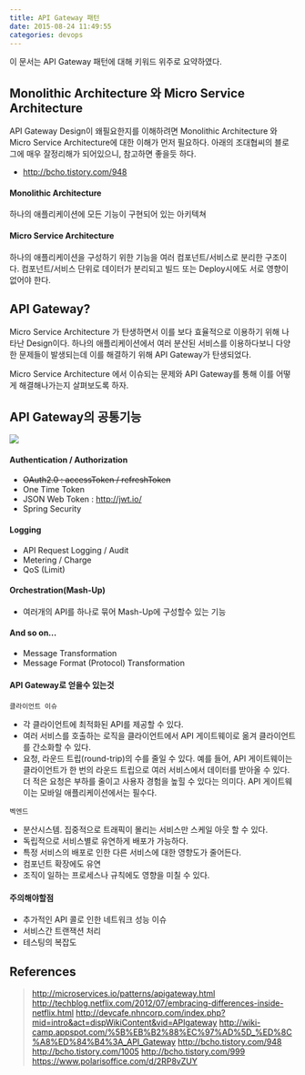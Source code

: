```yaml
---
title: API Gateway 패턴
date: 2015-08-24 11:49:55
categories: devops
---
```


이 문서는 API Gateway 패턴에 대해 키워드 위주로 요약하였다.

## Monolithic Architecture 와 Micro Service Architecture

API Gateway Design이 왜필요한지를 이해하려면 Monolithic Architecture 와 Micro Service Architecture에 대한 이해가 먼저 필요하다. 아래의 조대협씨의 블로그에 매우 잘정리해가 되어있으니, 참고하면 좋을듯 하다.

- http://bcho.tistory.com/948

#### Monolithic Architecture

하나의 애플리케이션에 모든 기능이 구현되어 있는 아키텍쳐

#### Micro Service Architecture

하나의 애플리케이션을 구성하기 위한 기능을 여러 컴포넌트/서비스로 분리한 구조이다.
컴포넌트/서비스 단위로 데이터가 분리되고 빌드 또는 Deploy시에도 서로 영향이 없어야 한다.

## API Gateway?

Micro Service Architecture 가 탄생하면서 이를 보다 효율적으로 이용하기 위해 나타난 Design이다.
하나의 애플리케이션에서 여러 분산된 서비스를 이용하다보니 다양한 문제들이 발생되는데 이를 해결하기 위해 API Gateway가 탄생되었다.

Micro Service Architecture 에서 이슈되는 문제와 API Gateway를 통해 이를 어떻게 해결해나가는지 살펴보도록 하자.

## API Gateway의 공통기능

<img src='http://photo.toast.com/aaaacd/Dongle/api_gateway_common.png' />

#### Authentication / Authorization

- ~~OAuth2.0 : accessToken / refreshToken~~
- One Time Token
- JSON Web Token : http://jwt.io/
- Spring Security

#### Logging
- API Request Logging / Audit
- Metering / Charge
- QoS (Limit)

#### Orchestration(Mash-Up)
- 여러개의 API를 하나로 묶어 Mash-Up에 구성할수 있는 기능

#### And so on...
- Message Transformation
- Message Format (Protocol) Transformation

#### API Gateway로 얻을수 있는것

`클라이언트 이슈`
- 각 클라이언트에 최적화된 API를 제공할 수 있다.
- 여러 서비스를 호출하는 로직을 클라이언트에서 API 게이트웨이로 옮겨 클라이언트를 간소화할 수 있다.
- 요청, 라운드 트립(round-trip)의 수를 줄일 수 있다. 예를 들어, API 게이트웨이는 클라이언트가 한 번의 라운드 트립으로 여러 서비스에서 데이터를 받아올 수 있다. 더 적은 요청은 부하를 줄이고 사용자 경험을 높힐 수 있다는 의미다. API 게이트웨이는 모바일 애플리케이션에서는 필수다.

`벡엔드`
- 분산시스템. 집중적으로 트래픽이 몰리는 서비스만 스케일 아웃 할 수 있다.
- 독립적으로 서비스별로 유연하게 배포가 가능하다.
- 특정 서비스의 배포로 인한 다른 서비스에 대한 영향도가 줄어든다.
- 컴포넌트 확장에도 유연
- 조직이 일하는 프로세스나 규칙에도 영향을 미칠 수 있다.

#### 주의해야할점

- 추가적인 API 콜로 인한 네트워크 성능 이슈
- 서비스간 트랜잭션 처리
- 테스팅의 복잡도


## References

> http://microservices.io/patterns/apigateway.html
http://techblog.netflix.com/2012/07/embracing-differences-inside-netflix.html
http://devcafe.nhncorp.com/index.php?mid=intro&act=dispWikiContent&vid=APIgateway
http://wiki-camp.appspot.com/%5B%EB%B2%88%EC%97%AD%5D_%ED%8C%A8%ED%84%B4%3A_API_Gateway
http://bcho.tistory.com/948
http://bcho.tistory.com/1005
http://bcho.tistory.com/999
https://www.polarisoffice.com/d/2RP8vZUY


